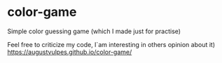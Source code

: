 # color-game
Simple color guessing game (which I made just for practise)

Feel free to criticize my code, I`am interesting in others opinion about it)
https://augustvulpes.github.io/color-game/
